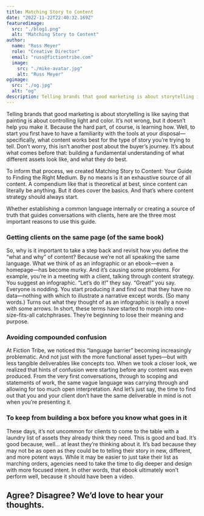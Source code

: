 ```yaml
---
title: Matching Story to Content
date: "2022-11-22T22:40:32.169Z"
featuredimage:
  src: "./blog1.png"
  alt: "Matching Story to Content"
author:
  name: "Russ Meyer"
  role: "Creative Director"
  email: "russ@fictiontribe.com"
  image:
    src: "./mike-avatar.jpg"
    alt: "Russ Meyer"
ogimage: 
  src: "./og.jpg"
  alt: "og"
description: Telling brands that good marketing is about storytelling is like saying that painting is about controlling light and color. It’s not wrong, but it doesn’t help you make it. Because the hard part, of course, is learning how. Well, to start you first have to have a familiarity with the tools at your disposal—specifically, what content works best for the type of story you’re trying to tell.
---
```


Telling brands that good marketing is about storytelling is like saying that painting is about controlling light and color. It’s not wrong, but it doesn’t help you make it. Because the hard part, of course, is learning how. Well, to start you first have to have a familiarity with the tools at your disposal—specifically, what content works best for the type of story you’re trying to tell. Don’t worry, this isn’t another post about the buyer’s journey. It’s about what comes before that: building a fundamental understanding of what different assets look like, and what they do best. 

To inform that process, we created Matching Story to Content: Your Guide to Finding the Right Medium. By no means is it an exhaustive source of all content. A compendium like that is theoretical at best, since content can literally be anything. But it does cover the basics. And that’s where content strategy should always start. 

Whether establishing a common language internally or creating a source of truth that guides conversations with clients, here are the three most important reasons to use this guide. 

### Getting clients on the same page (of the same book)
So, why is it important to take a step back and revisit how you define the “what and why” of content? Because we’re not all speaking the same language. What we think of as an infographic or an ebook—even a homepage—has become murky. And it’s causing some problems. For example, you’re in a meeting with a client, talking through content strategy. You suggest an infographic. “Let’s do it!” they say. “Great!” you say. Everyone is nodding. You start producing it and find out that they have no data—nothing with which to illustrate a narrative except words. (So many words.) Turns out what they thought of as an infographic is really a novel with some arrows. In short, these terms have started to morph into one-size-fits-all catchphrases. They’re beginning to lose their meaning and purpose. 

### Avoiding compounded confusion
At Fiction Tribe, we noticed this “language barrier” becoming increasingly problematic. And not just with the more functional asset types—but with less tangible deliverables like concepts too. When we took a closer look, we realized that hints of confusion were starting before any content was even produced. From the very first conversations, through to scoping and statements of work, the same vague language was carrying through and allowing for too much open interpretation. And let’s just say, the time to find out that you and your client don’t have the same deliverable in mind is not when you’re presenting it. 

### To keep from building a box before you know what goes in it
These days, it’s not uncommon for clients to come to the table with a laundry list of assets they already think they need. This is good and bad. It’s good because, well… at least they’re thinking about it. It’s bad because they may not be as open as they could be to telling their story in new, different, and more potent ways. While it may be easier to just take their list as marching orders, agencies need to take the time to dig deeper and design with more focused intent. In other words, that ebook ultimately won’t perform well, because it should have been a video. 

## Agree? Disagree? We’d love to hear your thoughts. 